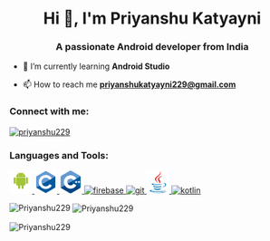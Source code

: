 <h1 align="center">Hi 👋, I'm Priyanshu Katyayni</h1>
<h3 align="center">A passionate Android developer from India</h3>

- 🌱 I’m currently learning **Android Studio**

- 📫 How to reach me **priyanshukatyayni229@gmail.com**

<h3 align="left">Connect with me:</h3>
<p align="left">
<a href="https://www.codechef.com/users/priyanshu229" target="blank"><img align="center" src="https://cdn.jsdelivr.net/npm/simple-icons@3.1.0/icons/codechef.svg" alt="priyanshu229" height="30" width="40" /></a>
</p>

<h3 align="left">Languages and Tools:</h3>
<p align="left"> <a href="https://developer.android.com" target="_blank" rel="noreferrer"> <img src="https://raw.githubusercontent.com/devicons/devicon/master/icons/android/android-original-wordmark.svg" alt="android" width="40" height="40"/> </a> <a href="https://www.cprogramming.com/" target="_blank" rel="noreferrer"> <img src="https://raw.githubusercontent.com/devicons/devicon/master/icons/c/c-original.svg" alt="c" width="40" height="40"/> </a> <a href="https://www.w3schools.com/cpp/" target="_blank" rel="noreferrer"> <img src="https://raw.githubusercontent.com/devicons/devicon/master/icons/cplusplus/cplusplus-original.svg" alt="cplusplus" width="40" height="40"/> </a> <a href="https://firebase.google.com/" target="_blank" rel="noreferrer"> <img src="https://www.vectorlogo.zone/logos/firebase/firebase-icon.svg" alt="firebase" width="40" height="40"/> </a> <a href="https://git-scm.com/" target="_blank" rel="noreferrer"> <img src="https://www.vectorlogo.zone/logos/git-scm/git-scm-icon.svg" alt="git" width="40" height="40"/> </a> <a href="https://www.java.com" target="_blank" rel="noreferrer"> <img src="https://raw.githubusercontent.com/devicons/devicon/master/icons/java/java-original.svg" alt="java" width="40" height="40"/> </a> <a href="https://kotlinlang.org" target="_blank" rel="noreferrer"> <img src="https://www.vectorlogo.zone/logos/kotlinlang/kotlinlang-icon.svg" alt="kotlin" width="40" height="40"/> </a> </p>

<p><img align="left" src="https://github-readme-stats.vercel.app/api/top-langs?username=Priyanshu229&show_icons=true&locale=en&layout=compact" alt="Priyanshu229" /></p>

<p>&nbsp;<img align="center" src="https://github-readme-stats.vercel.app/api?username=Priyanshu229&show_icons=true&locale=en" alt="Priyanshu229" /></p>

<p><img align="center" src="https://github-readme-streak-stats.herokuapp.com/?user=Priyanshu229&" alt="Priyanshu229" /></p>
